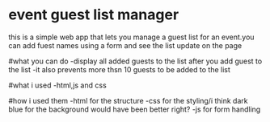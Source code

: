 # event guest list manager
this is a simple web app that lets you manage a guest list for an event.you can add fuest names using a form and see the list update on the page

#what you can do
-display all added guests to the list after you add guest to the list
-it also prevents more thsn 10 guests to be added to the list

#what i used 
-html,js and css

#how i used them
-html for the structure
-css for the styling/i think dark blue for the background would have been better right?
-js for form handling





